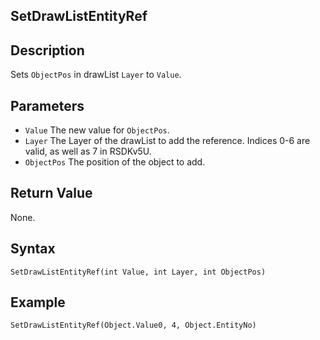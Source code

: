 ## SetDrawListEntityRef

## Description
Sets `ObjectPos` in drawList `Layer` to `Value`.

## Parameters
- `Value`
The new value for `ObjectPos`.
- `Layer`
The Layer of the drawList to add the reference. Indices 0-6 are valid, as well as 7 in RSDKv5U.
- `ObjectPos`
The position of the object to add.

## Return Value
None.

## Syntax
```
SetDrawListEntityRef(int Value, int Layer, int ObjectPos)
```

## Example
```
SetDrawListEntityRef(Object.Value0, 4, Object.EntityNo)
```